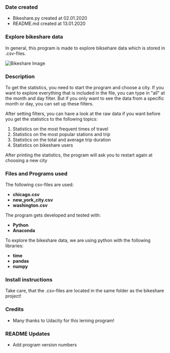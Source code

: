 ### Date created
- Bikeshare.py created at 02.01.2020
- README.md created at 13.01.2020

### Explore bikeshare data
In general, this program is made to explore biksehare data which is stored in .csv-files.

![Bikeshare Image](https://en.wikipedia.org/wiki/Divvy#/media/File:Divvy_bikes_in_Chicago.jpg)

### Description
To get the statistics, you need to start the program and choose a city.
If you want to explore everything that is included in the file, you can type in "all" at the month and day filter.
But if you only want to see the data from a specific month or day, you can set up these filters.

After setting filters, you can have a look at the raw data if you want before you get the statistics 
to the following topics:

1. Statistics on the most frequent times of travel
2. Statistics on the most popular stations and trip
3. Statistics on the total and average trip duration
4. Statistics on bikeshare users
 
After printing the statistics, the program will ask you to restart again at choosing a new city

### Files and Programs used
The following csv-files are used:

* **chicago.csv**
* **new\_york_city.csv**
* **washington.csv**

The program gets developed and tested with:

* **Python** 		
* **Anaconda** 		

To explore the bikeshare data, we are using python with the following libraries:

* **time** 		
* **pandas** 	
* **numpy** 	
	
### Install instructions
Take care, that the .csv-files are located in the same folder as the bikeshare project!

### Credits
- Many thanks to Udacity for this lerning program!

### README Updates
* Add program version numbers




